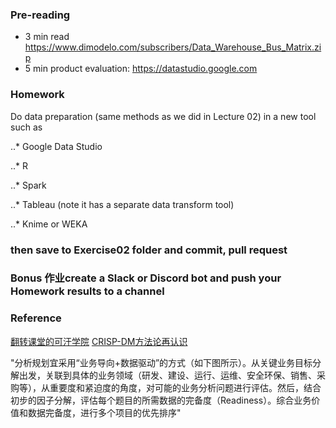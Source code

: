 ### Pre-reading

- 3 min read https://www.dimodelo.com/subscribers/Data_Warehouse_Bus_Matrix.zip
- 5 min product evaluation: https://datastudio.google.com


### Homework

Do data preparation (same methods as we did in Lecture 02) in a new tool such as 

..* Google Data Studio

..* R

..* Spark

..* Tableau (note it has a separate data transform tool)

..* Knime or WEKA

### then save to Exercise02 folder and commit, pull request

### Bonus 作业create a Slack or Discord bot and push your Homework results to a channel

### Reference

[翻转课堂的可汗学院](https://book.douban.com/subject/25886309/)
[CRISP-DM方法论再认识](https://zhuanlan.zhihu.com/p/32014381)

"分析规划宜采用“业务导向+数据驱动”的方式（如下图所示）。从关键业务目标分解出发，关联到具体的业务领域（研发、建设、运行、运维、安全环保、销售、采购等），从重要度和紧迫度的角度，对可能的业务分析问题进行评估。然后，结合初步的因子分解，评估每个题目的所需数据的完备度（Readiness）。综合业务价值和数据完备度，进行多个项目的优先排序"
